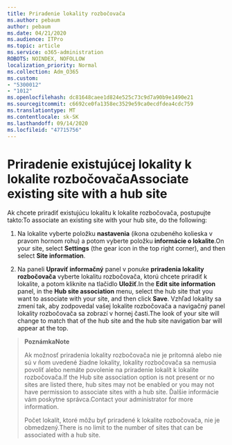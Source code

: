 ```yaml
---
title: Priradenie lokality rozbočovača
ms.author: pebaum
author: pebaum
ms.date: 04/21/2020
ms.audience: ITPro
ms.topic: article
ms.service: o365-administration
ROBOTS: NOINDEX, NOFOLLOW
localization_priority: Normal
ms.collection: Adm_O365
ms.custom:
- "5300012"
- "1012"
ms.openlocfilehash: dc81648caee1d824e525c73c9d7a90b9e1490e21
ms.sourcegitcommit: c6692ce0fa1358ec3529e59ca0ecdfdea4cdc759
ms.translationtype: MT
ms.contentlocale: sk-SK
ms.lasthandoff: 09/14/2020
ms.locfileid: "47715756"
---
```

# <a name="associate-existing-site-with-a-hub-site"></a><span data-ttu-id="19826-102">Priradenie existujúcej lokality k lokalite rozbočovača</span><span class="sxs-lookup"><span data-stu-id="19826-102">Associate existing site with a hub site</span></span>

<span data-ttu-id="19826-103">Ak chcete priradiť existujúcu lokalitu k lokalite rozbočovača, postupujte takto:</span><span class="sxs-lookup"><span data-stu-id="19826-103">To associate an existing site with your hub site, do the following:</span></span>
  
1. <span data-ttu-id="19826-104">Na lokalite vyberte položku **nastavenia** (ikona ozubeného kolieska v pravom hornom rohu) a potom vyberte položku **informácie o lokalite**.</span><span class="sxs-lookup"><span data-stu-id="19826-104">On your site, select **Settings** (the gear icon in the top right corner), and then select **Site information**.</span></span>

2. <span data-ttu-id="19826-105">Na paneli **Upraviť informačný** panel v ponuke **priradenia lokality rozbočovača** vyberte lokalitu rozbočovača, ktorú chcete priradiť k lokalite, a potom kliknite na tlačidlo **Uložiť**.</span><span class="sxs-lookup"><span data-stu-id="19826-105">In the **Edit site information** panel, in the **Hub site association** menu, select the hub site that you want to associate with your site, and then click **Save**.</span></span> <span data-ttu-id="19826-106">Vzhľad lokality sa zmení tak, aby zodpovedal vašej lokalite rozbočovača a navigačný panel lokality rozbočovača sa zobrazí v hornej časti.</span><span class="sxs-lookup"><span data-stu-id="19826-106">The look of your site will change to match that of the hub site and the hub site navigation bar will appear at the top.</span></span>

><span data-ttu-id="19826-107">**Poznámka**</span><span class="sxs-lookup"><span data-stu-id="19826-107">**Note**</span></span>
>
><span data-ttu-id="19826-108">Ak možnosť priradenia lokality rozbočovača nie je prítomná alebo nie sú v ňom uvedené žiadne lokality, lokality rozbočovača sa nemusia povoliť alebo nemáte povolenie na priradenie lokalít k lokalite rozbočovača.</span><span class="sxs-lookup"><span data-stu-id="19826-108">If the Hub site association option is not present or no sites are listed there, hub sites may not be enabled or you may not have permission to associate sites with a hub site.</span></span> <span data-ttu-id="19826-109">Ďalšie informácie vám poskytne správca.</span><span class="sxs-lookup"><span data-stu-id="19826-109">Contact your administrator for more information.</span></span>
>
><span data-ttu-id="19826-110">Počet lokalít, ktoré môžu byť priradené k lokalite rozbočovača, nie je obmedzený.</span><span class="sxs-lookup"><span data-stu-id="19826-110">There is no limit to the number of sites that can be associated with a hub site.</span></span>
  